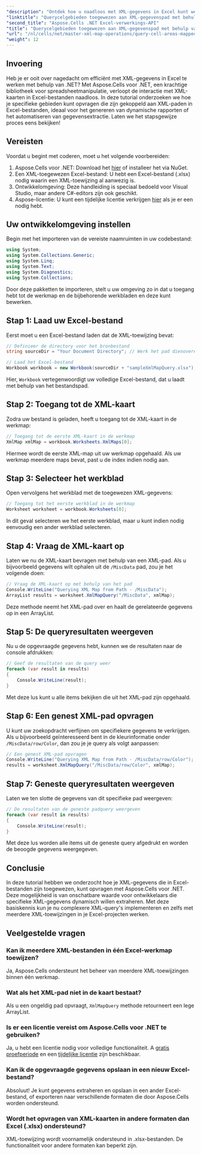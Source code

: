 ```yaml
---
"description": "Ontdek hoe u naadloos met XML-gegevens in Excel kunt werken met Aspose.Cells voor .NET. Deze uitgebreide tutorial begeleidt u door het proces van het opvragen van celgebieden die zijn toegewezen aan XML-paden, zodat u de gegevensextractie kunt automatiseren en eenvoudig dynamische rapporten kunt maken."
"linktitle": "Querycelgebieden toegewezen aan XML-gegevenspad met behulp van Aspose.Cells"
"second_title": "Aspose.Cells .NET Excel-verwerkings-API"
"title": "Querycelgebieden toegewezen aan XML-gegevenspad met behulp van Aspose.Cells"
"url": "/nl/cells/net/master-xml-map-operations/query-cell-areas-mapped-to-xml-data-map-path/"
"weight": 12
---
```


## Invoering

Heb je er ooit over nagedacht om efficiënt met XML-gegevens in Excel te werken met behulp van .NET? Met Aspose.Cells voor .NET, een krachtige bibliotheek voor spreadsheetmanipulatie, verloopt de interactie met XML-kaarten in Excel-bestanden naadloos. In deze tutorial onderzoeken we hoe je specifieke gebieden kunt opvragen die zijn gekoppeld aan XML-paden in Excel-bestanden, ideaal voor het genereren van dynamische rapporten of het automatiseren van gegevensextractie. Laten we het stapsgewijze proces eens bekijken!

## Vereisten

Voordat u begint met coderen, moet u het volgende voorbereiden:

1. Aspose.Cells voor .NET: Download het [hier](https://releases.aspose.com/cells/net/) of installeer het via NuGet.
2. Een XML-toegewezen Excel-bestand: U hebt een Excel-bestand (.xlsx) nodig waarin een XML-toewijzing al aanwezig is.
3. Ontwikkelomgeving: Deze handleiding is speciaal bedoeld voor Visual Studio, maar andere C#-editors zijn ook geschikt.
4. Aspose-licentie: U kunt een tijdelijke licentie verkrijgen [hier](https://purchase.aspose.com/temporary-license/) als je er een nodig hebt.

## Uw ontwikkelomgeving instellen

Begin met het importeren van de vereiste naamruimten in uw codebestand:

```csharp
using System;
using System.Collections.Generic;
using System.Linq;
using System.Text;
using System.Diagnostics;
using System.Collections;
```

Door deze pakketten te importeren, stelt u uw omgeving zo in dat u toegang hebt tot de werkmap en de bijbehorende werkbladen en deze kunt bewerken.

## Stap 1: Laad uw Excel-bestand

Eerst moet u een Excel-bestand laden dat de XML-toewijzing bevat:

```csharp
// Definieer de directory voor het bronbestand
string sourceDir = "Your Document Directory"; // Werk het pad dienovereenkomstig bij

// Laad het Excel-bestand
Workbook workbook = new Workbook(sourceDir + "sampleXmlMapQuery.xlsx");
```

Hier, `Workbook` vertegenwoordigt uw volledige Excel-bestand, dat u laadt met behulp van het bestandspad.

## Stap 2: Toegang tot de XML-kaart

Zodra uw bestand is geladen, heeft u toegang tot de XML-kaart in de werkmap:

```csharp
// Toegang tot de eerste XML-kaart in de werkmap
XmlMap xmlMap = workbook.Worksheets.XmlMaps[0];
```

Hiermee wordt de eerste XML-map uit uw werkmap opgehaald. Als uw werkmap meerdere maps bevat, past u de index indien nodig aan.

## Stap 3: Selecteer het werkblad

Open vervolgens het werkblad met de toegewezen XML-gegevens:

```csharp
// Toegang tot het eerste werkblad in de werkmap
Worksheet worksheet = workbook.Worksheets[0];
```

In dit geval selecteren we het eerste werkblad, maar u kunt indien nodig eenvoudig een ander werkblad selecteren.

## Stap 4: Vraag de XML-kaart op

Laten we nu de XML-kaart bevragen met behulp van een XML-pad. Als u bijvoorbeeld gegevens wilt ophalen uit de `/MiscData` pad, zou je het volgende doen:

```csharp
// Vraag de XML-kaart op met behulp van het pad
Console.WriteLine("Querying XML Map from Path - /MiscData");
ArrayList results = worksheet.XmlMapQuery("/MiscData", xmlMap);
```

Deze methode neemt het XML-pad over en haalt de gerelateerde gegevens op in een ArrayList.

## Stap 5: De queryresultaten weergeven

Nu u de opgevraagde gegevens hebt, kunnen we de resultaten naar de console afdrukken:

```csharp
// Geef de resultaten van de query weer
foreach (var result in results)
{
    Console.WriteLine(result);
}
```

Met deze lus kunt u alle items bekijken die uit het XML-pad zijn opgehaald.

## Stap 6: Een genest XML-pad opvragen

U kunt uw zoekopdracht verfijnen om specifiekere gegevens te verkrijgen. Als u bijvoorbeeld geïnteresseerd bent in de kleurinformatie onder `/MiscData/row/Color`, dan zou je je query als volgt aanpassen:

```csharp
// Een genest XML-pad opvragen
Console.WriteLine("Querying XML Map from Path - /MiscData/row/Color");
results = worksheet.XmlMapQuery("/MiscData/row/Color", xmlMap);
```

## Stap 7: Geneste queryresultaten weergeven

Laten we ten slotte de gegevens van dit specifieke pad weergeven:

```csharp
// De resultaten van de geneste padquery weergeven
foreach (var result in results)
{
    Console.WriteLine(result);
}
```

Met deze lus worden alle items uit de geneste query afgedrukt en worden de beoogde gegevens weergegeven.

## Conclusie

In deze tutorial hebben we onderzocht hoe je XML-gegevens die in Excel-bestanden zijn toegewezen, kunt opvragen met Aspose.Cells voor .NET. Deze mogelijkheid is van onschatbare waarde voor ontwikkelaars die specifieke XML-gegevens dynamisch willen extraheren. Met deze basiskennis kun je nu complexere XML-query's implementeren en zelfs met meerdere XML-toewijzingen in je Excel-projecten werken. 

## Veelgestelde vragen

### Kan ik meerdere XML-bestanden in één Excel-werkmap toewijzen?  
Ja, Aspose.Cells ondersteunt het beheer van meerdere XML-toewijzingen binnen één werkmap.

### Wat als het XML-pad niet in de kaart bestaat?  
Als u een ongeldig pad opvraagt, `XmlMapQuery` methode retourneert een lege ArrayList.

### Is er een licentie vereist om Aspose.Cells voor .NET te gebruiken?  
Ja, u hebt een licentie nodig voor volledige functionaliteit. A [gratis proefperiode](https://releases.aspose.com/) en een [tijdelijke licentie](https://purchase.aspose.com/temporary-license/) zijn beschikbaar.

### Kan ik de opgevraagde gegevens opslaan in een nieuw Excel-bestand?  
Absoluut! Je kunt gegevens extraheren en opslaan in een ander Excel-bestand, of exporteren naar verschillende formaten die door Aspose.Cells worden ondersteund.

### Wordt het opvragen van XML-kaarten in andere formaten dan Excel (.xlsx) ondersteund?  
XML-toewijzing wordt voornamelijk ondersteund in .xlsx-bestanden. De functionaliteit voor andere formaten kan beperkt zijn.